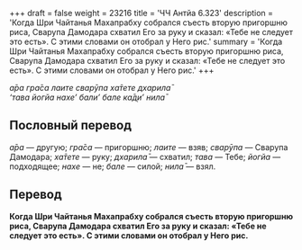 +++
draft = false
weight = 23216
title = 'ЧЧ Антйа 6.323'
description = 'Когда Шри Чайтанья Махапрабху собрался съесть вторую пригоршню риса, Сварупа Дамодара схватил Его за руку и сказал: «Тебе не следует это есть». С этими словами он отобрал у Него рис.'
summary = 'Когда Шри Чайтанья Махапрабху собрался съесть вторую пригоршню риса, Сварупа Дамодара схватил Его за руку и сказал: «Тебе не следует это есть». С этими словами он отобрал у Него рис.'
+++

_а̄ра гра̄са лаите сварӯпа ха̄тете дхарила̄  
‘тава йогйа нахе’ бали’ бале ка̄д̣и’ нила̄_

## Пословный перевод

_а̄ра_ — другую; _гра̄са_ — пригоршню; _лаите_ — взяв; _сварӯпа_ — Сварупа Дамодара; _ха̄тете_ — руку; _дхарила̄_ — схватил; _тава_ — Тебе; _йогйа_ — подходящее; _нахе_ — не; _бале_ — силой; _нила̄_ — взял.

## Перевод

**Когда Шри Чайтанья Махапрабху собрался съесть вторую пригоршню риса, Сварупа Дамодара схватил Его за руку и сказал: «Тебе не следует это есть». С этими словами он отобрал у Него рис.**
